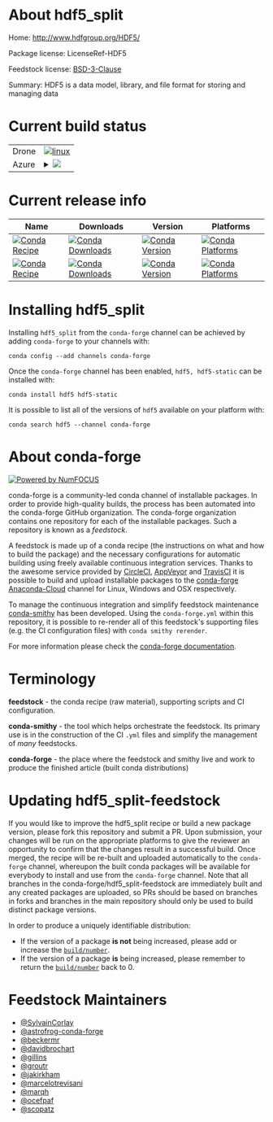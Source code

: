 About hdf5_split
================

Home: http://www.hdfgroup.org/HDF5/

Package license: LicenseRef-HDF5

Feedstock license: [BSD-3-Clause](https://github.com/conda-forge/hdf5-feedstock/blob/master/LICENSE.txt)

Summary: HDF5 is a data model, library, and file format for storing and managing data

Current build status
====================


<table><tr>
    <td>Drone</td>
    <td>
      <a href="https://cloud.drone.io/conda-forge/hdf5-feedstock">
        <img alt="linux" src="https://img.shields.io/drone/build/conda-forge/hdf5-feedstock/master.svg?label=Linux">
      </a>
    </td>
  </tr>
    
  <tr>
    <td>Azure</td>
    <td>
      <details>
        <summary>
          <a href="https://dev.azure.com/conda-forge/feedstock-builds/_build/latest?definitionId=412&branchName=master">
            <img src="https://dev.azure.com/conda-forge/feedstock-builds/_apis/build/status/hdf5-feedstock?branchName=master">
          </a>
        </summary>
        <table>
          <thead><tr><th>Variant</th><th>Status</th></tr></thead>
          <tbody><tr>
              <td>linux_64_c_compiler_version7cxx_compiler_version7fortran_compiler_version7mpimpich</td>
              <td>
                <a href="https://dev.azure.com/conda-forge/feedstock-builds/_build/latest?definitionId=412&branchName=master">
                  <img src="https://dev.azure.com/conda-forge/feedstock-builds/_apis/build/status/hdf5-feedstock?branchName=master&jobName=linux&configuration=linux_64_c_compiler_version7cxx_compiler_version7fortran_compiler_version7mpimpich" alt="variant">
                </a>
              </td>
            </tr><tr>
              <td>linux_64_c_compiler_version7cxx_compiler_version7fortran_compiler_version7mpinompi</td>
              <td>
                <a href="https://dev.azure.com/conda-forge/feedstock-builds/_build/latest?definitionId=412&branchName=master">
                  <img src="https://dev.azure.com/conda-forge/feedstock-builds/_apis/build/status/hdf5-feedstock?branchName=master&jobName=linux&configuration=linux_64_c_compiler_version7cxx_compiler_version7fortran_compiler_version7mpinompi" alt="variant">
                </a>
              </td>
            </tr><tr>
              <td>linux_64_c_compiler_version7cxx_compiler_version7fortran_compiler_version7mpiopenmpi</td>
              <td>
                <a href="https://dev.azure.com/conda-forge/feedstock-builds/_build/latest?definitionId=412&branchName=master">
                  <img src="https://dev.azure.com/conda-forge/feedstock-builds/_apis/build/status/hdf5-feedstock?branchName=master&jobName=linux&configuration=linux_64_c_compiler_version7cxx_compiler_version7fortran_compiler_version7mpiopenmpi" alt="variant">
                </a>
              </td>
            </tr><tr>
              <td>linux_64_c_compiler_version9cxx_compiler_version9fortran_compiler_version9mpimpich</td>
              <td>
                <a href="https://dev.azure.com/conda-forge/feedstock-builds/_build/latest?definitionId=412&branchName=master">
                  <img src="https://dev.azure.com/conda-forge/feedstock-builds/_apis/build/status/hdf5-feedstock?branchName=master&jobName=linux&configuration=linux_64_c_compiler_version9cxx_compiler_version9fortran_compiler_version9mpimpich" alt="variant">
                </a>
              </td>
            </tr><tr>
              <td>linux_64_c_compiler_version9cxx_compiler_version9fortran_compiler_version9mpinompi</td>
              <td>
                <a href="https://dev.azure.com/conda-forge/feedstock-builds/_build/latest?definitionId=412&branchName=master">
                  <img src="https://dev.azure.com/conda-forge/feedstock-builds/_apis/build/status/hdf5-feedstock?branchName=master&jobName=linux&configuration=linux_64_c_compiler_version9cxx_compiler_version9fortran_compiler_version9mpinompi" alt="variant">
                </a>
              </td>
            </tr><tr>
              <td>linux_64_c_compiler_version9cxx_compiler_version9fortran_compiler_version9mpiopenmpi</td>
              <td>
                <a href="https://dev.azure.com/conda-forge/feedstock-builds/_build/latest?definitionId=412&branchName=master">
                  <img src="https://dev.azure.com/conda-forge/feedstock-builds/_apis/build/status/hdf5-feedstock?branchName=master&jobName=linux&configuration=linux_64_c_compiler_version9cxx_compiler_version9fortran_compiler_version9mpiopenmpi" alt="variant">
                </a>
              </td>
            </tr><tr>
              <td>linux_aarch64_c_compiler_version7cxx_compiler_version7fortran_compiler_version7mpimpich</td>
              <td>
                <a href="https://dev.azure.com/conda-forge/feedstock-builds/_build/latest?definitionId=412&branchName=master">
                  <img src="https://dev.azure.com/conda-forge/feedstock-builds/_apis/build/status/hdf5-feedstock?branchName=master&jobName=linux&configuration=linux_aarch64_c_compiler_version7cxx_compiler_version7fortran_compiler_version7mpimpich" alt="variant">
                </a>
              </td>
            </tr><tr>
              <td>linux_aarch64_c_compiler_version7cxx_compiler_version7fortran_compiler_version7mpinompi</td>
              <td>
                <a href="https://dev.azure.com/conda-forge/feedstock-builds/_build/latest?definitionId=412&branchName=master">
                  <img src="https://dev.azure.com/conda-forge/feedstock-builds/_apis/build/status/hdf5-feedstock?branchName=master&jobName=linux&configuration=linux_aarch64_c_compiler_version7cxx_compiler_version7fortran_compiler_version7mpinompi" alt="variant">
                </a>
              </td>
            </tr><tr>
              <td>linux_aarch64_c_compiler_version7cxx_compiler_version7fortran_compiler_version7mpiopenmpi</td>
              <td>
                <a href="https://dev.azure.com/conda-forge/feedstock-builds/_build/latest?definitionId=412&branchName=master">
                  <img src="https://dev.azure.com/conda-forge/feedstock-builds/_apis/build/status/hdf5-feedstock?branchName=master&jobName=linux&configuration=linux_aarch64_c_compiler_version7cxx_compiler_version7fortran_compiler_version7mpiopenmpi" alt="variant">
                </a>
              </td>
            </tr><tr>
              <td>linux_aarch64_c_compiler_version9cxx_compiler_version9fortran_compiler_version9mpimpich</td>
              <td>
                <a href="https://dev.azure.com/conda-forge/feedstock-builds/_build/latest?definitionId=412&branchName=master">
                  <img src="https://dev.azure.com/conda-forge/feedstock-builds/_apis/build/status/hdf5-feedstock?branchName=master&jobName=linux&configuration=linux_aarch64_c_compiler_version9cxx_compiler_version9fortran_compiler_version9mpimpich" alt="variant">
                </a>
              </td>
            </tr><tr>
              <td>linux_aarch64_c_compiler_version9cxx_compiler_version9fortran_compiler_version9mpinompi</td>
              <td>
                <a href="https://dev.azure.com/conda-forge/feedstock-builds/_build/latest?definitionId=412&branchName=master">
                  <img src="https://dev.azure.com/conda-forge/feedstock-builds/_apis/build/status/hdf5-feedstock?branchName=master&jobName=linux&configuration=linux_aarch64_c_compiler_version9cxx_compiler_version9fortran_compiler_version9mpinompi" alt="variant">
                </a>
              </td>
            </tr><tr>
              <td>linux_aarch64_c_compiler_version9cxx_compiler_version9fortran_compiler_version9mpiopenmpi</td>
              <td>
                <a href="https://dev.azure.com/conda-forge/feedstock-builds/_build/latest?definitionId=412&branchName=master">
                  <img src="https://dev.azure.com/conda-forge/feedstock-builds/_apis/build/status/hdf5-feedstock?branchName=master&jobName=linux&configuration=linux_aarch64_c_compiler_version9cxx_compiler_version9fortran_compiler_version9mpiopenmpi" alt="variant">
                </a>
              </td>
            </tr><tr>
              <td>linux_ppc64le_c_compiler_version8cxx_compiler_version8fortran_compiler_version8mpimpich</td>
              <td>
                <a href="https://dev.azure.com/conda-forge/feedstock-builds/_build/latest?definitionId=412&branchName=master">
                  <img src="https://dev.azure.com/conda-forge/feedstock-builds/_apis/build/status/hdf5-feedstock?branchName=master&jobName=linux&configuration=linux_ppc64le_c_compiler_version8cxx_compiler_version8fortran_compiler_version8mpimpich" alt="variant">
                </a>
              </td>
            </tr><tr>
              <td>linux_ppc64le_c_compiler_version8cxx_compiler_version8fortran_compiler_version8mpinompi</td>
              <td>
                <a href="https://dev.azure.com/conda-forge/feedstock-builds/_build/latest?definitionId=412&branchName=master">
                  <img src="https://dev.azure.com/conda-forge/feedstock-builds/_apis/build/status/hdf5-feedstock?branchName=master&jobName=linux&configuration=linux_ppc64le_c_compiler_version8cxx_compiler_version8fortran_compiler_version8mpinompi" alt="variant">
                </a>
              </td>
            </tr><tr>
              <td>linux_ppc64le_c_compiler_version8cxx_compiler_version8fortran_compiler_version8mpiopenmpi</td>
              <td>
                <a href="https://dev.azure.com/conda-forge/feedstock-builds/_build/latest?definitionId=412&branchName=master">
                  <img src="https://dev.azure.com/conda-forge/feedstock-builds/_apis/build/status/hdf5-feedstock?branchName=master&jobName=linux&configuration=linux_ppc64le_c_compiler_version8cxx_compiler_version8fortran_compiler_version8mpiopenmpi" alt="variant">
                </a>
              </td>
            </tr><tr>
              <td>linux_ppc64le_c_compiler_version9cxx_compiler_version9fortran_compiler_version9mpimpich</td>
              <td>
                <a href="https://dev.azure.com/conda-forge/feedstock-builds/_build/latest?definitionId=412&branchName=master">
                  <img src="https://dev.azure.com/conda-forge/feedstock-builds/_apis/build/status/hdf5-feedstock?branchName=master&jobName=linux&configuration=linux_ppc64le_c_compiler_version9cxx_compiler_version9fortran_compiler_version9mpimpich" alt="variant">
                </a>
              </td>
            </tr><tr>
              <td>linux_ppc64le_c_compiler_version9cxx_compiler_version9fortran_compiler_version9mpinompi</td>
              <td>
                <a href="https://dev.azure.com/conda-forge/feedstock-builds/_build/latest?definitionId=412&branchName=master">
                  <img src="https://dev.azure.com/conda-forge/feedstock-builds/_apis/build/status/hdf5-feedstock?branchName=master&jobName=linux&configuration=linux_ppc64le_c_compiler_version9cxx_compiler_version9fortran_compiler_version9mpinompi" alt="variant">
                </a>
              </td>
            </tr><tr>
              <td>linux_ppc64le_c_compiler_version9cxx_compiler_version9fortran_compiler_version9mpiopenmpi</td>
              <td>
                <a href="https://dev.azure.com/conda-forge/feedstock-builds/_build/latest?definitionId=412&branchName=master">
                  <img src="https://dev.azure.com/conda-forge/feedstock-builds/_apis/build/status/hdf5-feedstock?branchName=master&jobName=linux&configuration=linux_ppc64le_c_compiler_version9cxx_compiler_version9fortran_compiler_version9mpiopenmpi" alt="variant">
                </a>
              </td>
            </tr><tr>
              <td>osx_64_fortran_compiler_version7mpimpich</td>
              <td>
                <a href="https://dev.azure.com/conda-forge/feedstock-builds/_build/latest?definitionId=412&branchName=master">
                  <img src="https://dev.azure.com/conda-forge/feedstock-builds/_apis/build/status/hdf5-feedstock?branchName=master&jobName=osx&configuration=osx_64_fortran_compiler_version7mpimpich" alt="variant">
                </a>
              </td>
            </tr><tr>
              <td>osx_64_fortran_compiler_version7mpinompi</td>
              <td>
                <a href="https://dev.azure.com/conda-forge/feedstock-builds/_build/latest?definitionId=412&branchName=master">
                  <img src="https://dev.azure.com/conda-forge/feedstock-builds/_apis/build/status/hdf5-feedstock?branchName=master&jobName=osx&configuration=osx_64_fortran_compiler_version7mpinompi" alt="variant">
                </a>
              </td>
            </tr><tr>
              <td>osx_64_fortran_compiler_version7mpiopenmpi</td>
              <td>
                <a href="https://dev.azure.com/conda-forge/feedstock-builds/_build/latest?definitionId=412&branchName=master">
                  <img src="https://dev.azure.com/conda-forge/feedstock-builds/_apis/build/status/hdf5-feedstock?branchName=master&jobName=osx&configuration=osx_64_fortran_compiler_version7mpiopenmpi" alt="variant">
                </a>
              </td>
            </tr><tr>
              <td>osx_64_fortran_compiler_version9mpimpich</td>
              <td>
                <a href="https://dev.azure.com/conda-forge/feedstock-builds/_build/latest?definitionId=412&branchName=master">
                  <img src="https://dev.azure.com/conda-forge/feedstock-builds/_apis/build/status/hdf5-feedstock?branchName=master&jobName=osx&configuration=osx_64_fortran_compiler_version9mpimpich" alt="variant">
                </a>
              </td>
            </tr><tr>
              <td>osx_64_fortran_compiler_version9mpinompi</td>
              <td>
                <a href="https://dev.azure.com/conda-forge/feedstock-builds/_build/latest?definitionId=412&branchName=master">
                  <img src="https://dev.azure.com/conda-forge/feedstock-builds/_apis/build/status/hdf5-feedstock?branchName=master&jobName=osx&configuration=osx_64_fortran_compiler_version9mpinompi" alt="variant">
                </a>
              </td>
            </tr><tr>
              <td>osx_64_fortran_compiler_version9mpiopenmpi</td>
              <td>
                <a href="https://dev.azure.com/conda-forge/feedstock-builds/_build/latest?definitionId=412&branchName=master">
                  <img src="https://dev.azure.com/conda-forge/feedstock-builds/_apis/build/status/hdf5-feedstock?branchName=master&jobName=osx&configuration=osx_64_fortran_compiler_version9mpiopenmpi" alt="variant">
                </a>
              </td>
            </tr><tr>
              <td>win_64</td>
              <td>
                <a href="https://dev.azure.com/conda-forge/feedstock-builds/_build/latest?definitionId=412&branchName=master">
                  <img src="https://dev.azure.com/conda-forge/feedstock-builds/_apis/build/status/hdf5-feedstock?branchName=master&jobName=win&configuration=win_64_" alt="variant">
                </a>
              </td>
            </tr>
          </tbody>
        </table>
      </details>
    </td>
  </tr>
</table>

Current release info
====================

| Name | Downloads | Version | Platforms |
| --- | --- | --- | --- |
| [![Conda Recipe](https://img.shields.io/badge/recipe-hdf5-green.svg)](https://anaconda.org/conda-forge/hdf5) | [![Conda Downloads](https://img.shields.io/conda/dn/conda-forge/hdf5.svg)](https://anaconda.org/conda-forge/hdf5) | [![Conda Version](https://img.shields.io/conda/vn/conda-forge/hdf5.svg)](https://anaconda.org/conda-forge/hdf5) | [![Conda Platforms](https://img.shields.io/conda/pn/conda-forge/hdf5.svg)](https://anaconda.org/conda-forge/hdf5) |
| [![Conda Recipe](https://img.shields.io/badge/recipe-hdf5--static-green.svg)](https://anaconda.org/conda-forge/hdf5-static) | [![Conda Downloads](https://img.shields.io/conda/dn/conda-forge/hdf5-static.svg)](https://anaconda.org/conda-forge/hdf5-static) | [![Conda Version](https://img.shields.io/conda/vn/conda-forge/hdf5-static.svg)](https://anaconda.org/conda-forge/hdf5-static) | [![Conda Platforms](https://img.shields.io/conda/pn/conda-forge/hdf5-static.svg)](https://anaconda.org/conda-forge/hdf5-static) |

Installing hdf5_split
=====================

Installing `hdf5_split` from the `conda-forge` channel can be achieved by adding `conda-forge` to your channels with:

```
conda config --add channels conda-forge
```

Once the `conda-forge` channel has been enabled, `hdf5, hdf5-static` can be installed with:

```
conda install hdf5 hdf5-static
```

It is possible to list all of the versions of `hdf5` available on your platform with:

```
conda search hdf5 --channel conda-forge
```


About conda-forge
=================

[![Powered by NumFOCUS](https://img.shields.io/badge/powered%20by-NumFOCUS-orange.svg?style=flat&colorA=E1523D&colorB=007D8A)](http://numfocus.org)

conda-forge is a community-led conda channel of installable packages.
In order to provide high-quality builds, the process has been automated into the
conda-forge GitHub organization. The conda-forge organization contains one repository
for each of the installable packages. Such a repository is known as a *feedstock*.

A feedstock is made up of a conda recipe (the instructions on what and how to build
the package) and the necessary configurations for automatic building using freely
available continuous integration services. Thanks to the awesome service provided by
[CircleCI](https://circleci.com/), [AppVeyor](https://www.appveyor.com/)
and [TravisCI](https://travis-ci.com/) it is possible to build and upload installable
packages to the [conda-forge](https://anaconda.org/conda-forge)
[Anaconda-Cloud](https://anaconda.org/) channel for Linux, Windows and OSX respectively.

To manage the continuous integration and simplify feedstock maintenance
[conda-smithy](https://github.com/conda-forge/conda-smithy) has been developed.
Using the ``conda-forge.yml`` within this repository, it is possible to re-render all of
this feedstock's supporting files (e.g. the CI configuration files) with ``conda smithy rerender``.

For more information please check the [conda-forge documentation](https://conda-forge.org/docs/).

Terminology
===========

**feedstock** - the conda recipe (raw material), supporting scripts and CI configuration.

**conda-smithy** - the tool which helps orchestrate the feedstock.
                   Its primary use is in the construction of the CI ``.yml`` files
                   and simplify the management of *many* feedstocks.

**conda-forge** - the place where the feedstock and smithy live and work to
                  produce the finished article (built conda distributions)


Updating hdf5_split-feedstock
=============================

If you would like to improve the hdf5_split recipe or build a new
package version, please fork this repository and submit a PR. Upon submission,
your changes will be run on the appropriate platforms to give the reviewer an
opportunity to confirm that the changes result in a successful build. Once
merged, the recipe will be re-built and uploaded automatically to the
`conda-forge` channel, whereupon the built conda packages will be available for
everybody to install and use from the `conda-forge` channel.
Note that all branches in the conda-forge/hdf5_split-feedstock are
immediately built and any created packages are uploaded, so PRs should be based
on branches in forks and branches in the main repository should only be used to
build distinct package versions.

In order to produce a uniquely identifiable distribution:
 * If the version of a package **is not** being increased, please add or increase
   the [``build/number``](https://conda.io/docs/user-guide/tasks/build-packages/define-metadata.html#build-number-and-string).
 * If the version of a package **is** being increased, please remember to return
   the [``build/number``](https://conda.io/docs/user-guide/tasks/build-packages/define-metadata.html#build-number-and-string)
   back to 0.

Feedstock Maintainers
=====================

* [@SylvainCorlay](https://github.com/SylvainCorlay/)
* [@astrofrog-conda-forge](https://github.com/astrofrog-conda-forge/)
* [@beckermr](https://github.com/beckermr/)
* [@davidbrochart](https://github.com/davidbrochart/)
* [@gillins](https://github.com/gillins/)
* [@groutr](https://github.com/groutr/)
* [@jakirkham](https://github.com/jakirkham/)
* [@marcelotrevisani](https://github.com/marcelotrevisani/)
* [@marqh](https://github.com/marqh/)
* [@ocefpaf](https://github.com/ocefpaf/)
* [@scopatz](https://github.com/scopatz/)

